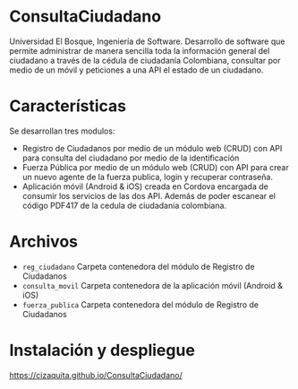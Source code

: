 # ConsultaCiudadano
Universidad El Bosque, Ingeniería de Software. Desarrollo de software que permite administrar de manera sencilla toda la información general del ciudadano a través de la cédula de ciudadanía Colombiana, consultar por medio de un móvil y peticiones a una API el estado de un ciudadano.



# Características

Se desarrollan tres modulos:
* Registro de Ciudadanos por medio de un módulo web (CRUD) con API para consulta del ciudadano por medio de la identificación
* Fuerza Pública por medio de un módulo web (CRUD) con API para crear un nuevo agente de la fuerza publica, login y recuperar contraseña.
* Aplicación móvil (Android & iOS) creada en Cordova encargada de consumir los servicios de las dos API. Además de poder escanear el código PDF417 de la cedula de ciudadanía colombiana.

# Archivos

* `reg_ciudadano` Carpeta contenedora del módulo de Registro de Ciudadanos
* `consulta_movil` Carpeta contenedora de la aplicación móvil (Android & iOS)
* `fuerza_publica` Carpeta contenedora del módulo de Registro de Ciudadanos


# Instalación y despliegue
https://cizaquita.github.io/ConsultaCiudadano/
